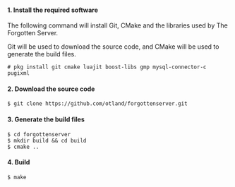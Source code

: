 #### 1. Install the required software

The following command will install Git, CMake and the libraries used by The Forgotten Server.

Git will be used to download the source code, and CMake will be used to generate the build files.

	# pkg install git cmake luajit boost-libs gmp mysql-connector-c pugixml

#### 2. Download the source code

	$ git clone https://github.com/otland/forgottenserver.git

#### 3. Generate the build files

	$ cd forgottenserver
	$ mkdir build && cd build
	$ cmake ..

#### 4. Build

	$ make
